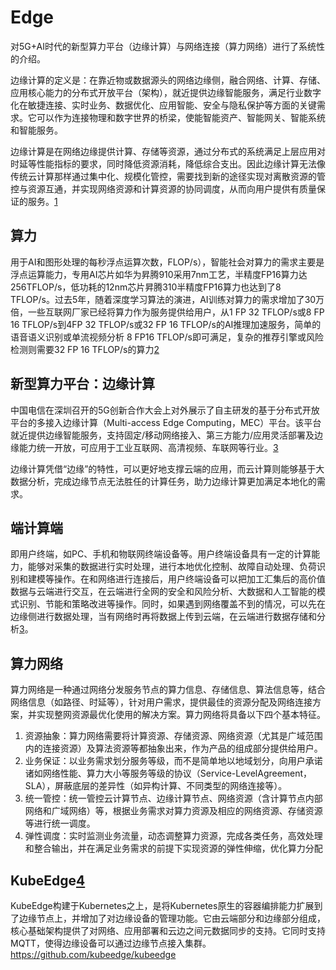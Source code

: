# Edge

对5G+AI时代的新型算力平台（边缘计算）与网络连接（算力网络）进行了系统性的介绍。

边缘计算的定义是：在靠近物或数据源头的网络边缘侧，融合网络、计算、存储、应用核心能力的分布式开放平台（架构），就近提供边缘智能服务，满足行业数字化在敏捷连接、实时业务、数据优化、应用智能、安全与隐私保护等方面的关键需求。它可以作为连接物理和数字世界的桥梁，使能智能资产、智能网关、智能系统和智能服务。

边缘计算是在网络边缘提供计算、存储等资源，通过分布式的系统满足上层应用对时延等性能指标的要求，同时降低资源消耗，降低综合支出。因此边缘计算无法像传统云计算那样通过集中化、规模化管控，需要找到新的途径实现对离散资源的管控与资源互通，并实现网络资源和计算资源的协同调度，从而向用户提供有质量保证的服务。[1]

## 算力

用于AI和图形处理的每秒浮点运算次数，FLOP/s），智能社会对算力的需求主要是浮点运算能力，专用AI芯片如华为昇腾910采用7nm工艺，半精度FP16算力达256TFLOP/s，低功耗的12nm芯片昇腾310半精度FP16算力也达到了8 TFLOP/s。过去5年，随着深度学习算法的演进，AI训练对算力的需求增加了30万倍，一些互联网厂家已经将算力作为服务提供给用户，从1 FP 32 TFLOP/s或8 FP 16 TFLOP/s到4FP 32 TFLOP/s或32 FP 16 TFLOP/s的AI推理加速服务，简单的语音语义识别或单流视频分析 8 FP16 TFLOP/s即可满足，复杂的推荐引擎或风险检测则需要32 FP 16 TFLOP/s的算力[2]

## 新型算力平台：边缘计算

中国电信在深圳召开的5G创新合作大会上对外展示了自主研发的基于分布式开放平台的多接入边缘计算（Multi-access Edge Computing，MEC）平台。该平台就近提供边缘智能服务，支持固定/移动网络接入、第三方能力/应用灵活部署及边缘能力统一开放，可应用于工业互联网、高清视频、车联网等行业。[3]

边缘计算凭借“边缘”的特性，可以更好地支撑云端的应用，而云计算则能够基于大数据分析，完成边缘节点无法胜任的计算任务，助力边缘计算更加满足本地化的需求。

## 端计算端

即用户终端，如PC、手机和物联网终端设备等。用户终端设备具有一定的计算能力，能够对采集的数据进行实时处理，进行本地优化控制、故障自动处理、负荷识别和建模等操作。在和网络进行连接后，用户终端设备可以把加工汇集后的高价值数据与云端进行交互，在云端进行全网的安全和风险分析、大数据和人工智能的模式识别、节能和策略改进等操作。同时，如果遇到网络覆盖不到的情况，可以先在边缘侧进行数据处理，当有网络时再将数据上传到云端，在云端进行数据存储和分析[3]。

## 算力网络

算力网络是一种通过网络分发服务节点的算力信息、存储信息、算法信息等，结合网络信息（如路径、时延等），针对用户需求，提供最佳的资源分配及网络连接方案，并实现整网资源最优化使用的解决方案。算力网络将具备以下四个基本特征。

1. 资源抽象：算力网络需要将计算资源、存储资源、网络资源（尤其是广域范围内的连接资源）及算法资源等都抽象出来，作为产品的组成部分提供给用户。
2. 业务保证：以业务需求划分服务等级，而不是简单地以地域划分，向用户承诺诸如网络性能、算力大小等服务等级的协议（Service-LevelAgreement，SLA），屏蔽底层的差异性（如异构计算、不同类型的网络连接等）。
3. 统一管控：统一管控云计算节点、边缘计算节点、网络资源（含计算节点内部网络和广域网络）等，根据业务需求对算力资源及相应的网络资源、存储资源等进行统一调度。
4. 弹性调度：实时监测业务流量，动态调整算力资源，完成各类任务，高效处理和整合输出，并在满足业务需求的前提下实现资源的弹性伸缩，优化算力分配

## KubeEdge[4]

KubeEdge构建于Kubernetes之上，是将Kubernetes原生的容器编排能力扩展到了边缘节点上，并增加了对边缘设备的管理功能。它由云端部分和边缘部分组成，核心基础架构提供了对网络、应用部署和云边之间元数据同步的支持。它同时支持MQTT，使得边缘设备可以通过边缘节点接入集群。
https://github.com/kubeedge/kubeedge

[1]: https://weread.qq.com/web/reader/eab32840721a4865eab660dka87322c014a87ff679a21ea
[2]: https://weread.qq.com/web/reader/eab32840721a4865eab660dk16732dc0161679091c5aeb1
[3]: https://weread.qq.com/web/reader/eab32840721a4865eab660dk8f132430178f14e45fce0f7
[4]: https://weread.qq.com/web/reader/eab32840721a4865eab660dkc0c320a0232c0c7c76d365a
